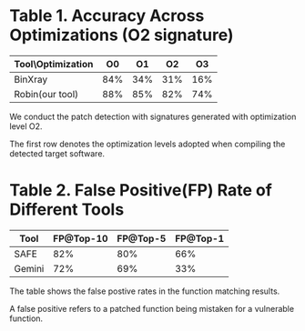 # Table 1. Accuracy Across Optimizations  (O2 signature)
|Tool\Optimization| O0 | O1 | O2| O3 |
|-|-|-|-|-|
|BinXray|84%|34%|31%|16%|
|Robin(our tool)|88%|85%|82%|74%|

We conduct the patch detection with signatures generated with optimization level O2.

The first row denotes the optimization levels adopted when compiling the detected target software.


# Table 2. False Positive(FP) Rate of Different Tools
|Tool| FP@Top-10 | FP@Top-5 | FP@Top-1|
|-|-|-|-|
|SAFE|82%|80%|66%|
|Gemini|72%|69%|33%|

The table shows the false postive rates in the function matching results.

A false positive refers to a patched function being mistaken for a vulnerable function.
